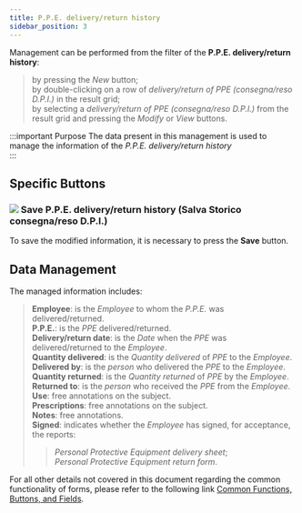 ```yaml
---
title: P.P.E. delivery/return history
sidebar_position: 3
---
```


Management can be performed from the filter of the **P.P.E. delivery/return history**:
> by pressing the *New* button;    
> by double-clicking on a row of *delivery/return of PPE (consegna/reso D.P.I.)* in the result grid;    
> by selecting a *delivery/return of PPE (consegna/reso D.P.I.)* from the result grid and pressing the *Modify* or *View* buttons.   


:::important Purpose
The data present in this management is used to manage the information of the *P.P.E. delivery/return history*   
:::


## Specific Buttons   


### ![](/img/neutral/common/save.png) Save P.P.E. delivery/return history (Salva Storico consegna/reso D.P.I.)

To save the modified information, it is necessary to press the **Save** button.   


## Data Management

The managed information includes:   
> **Employee**: is the *Employee* to whom the *P.P.E.* was delivered/returned.   
> **P.P.E.**: is the *PPE* delivered/returned.   
> **Delivery/return date**: is the *Date* when the *PPE* was delivered/returned to the *Employee*.   
> **Quantity delivered**: is the *Quantity delivered* of *PPE* to the *Employee*.   
> **Delivered by**: is the *person* who delivered the *PPE* to the *Employee*.   
> **Quantity returned**: is the *Quantity returned* of *PPE* by the *Employee*.   
> **Returned to**: is the *person* who received the *PPE* from the *Employee*.   
> **Use**: free annotations on the subject.   
> **Prescriptions**: free annotations on the subject.   
> **Notes**: free annotations.   
> **Signed**: indicates whether the *Employee* has signed, for acceptance, the reports:
>> *Personal Protective Equipment delivery sheet*;   
>> *Personal Protective Equipment return form*.   

For all other details not covered in this document regarding the common functionality of forms, please refer to the following link [Common Functions, Buttons, and Fields](/docs/guide/common).